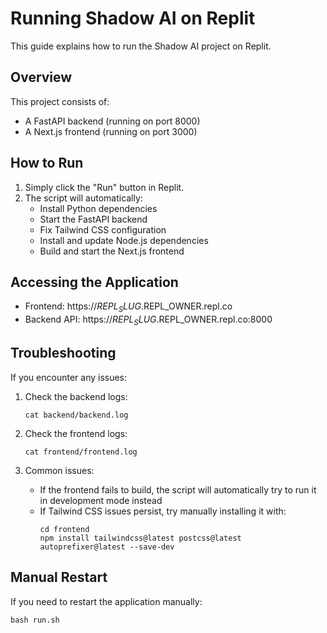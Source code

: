 # Running Shadow AI on Replit

This guide explains how to run the Shadow AI project on Replit.

## Overview

This project consists of:

- A FastAPI backend (running on port 8000)
- A Next.js frontend (running on port 3000)

## How to Run

1. Simply click the "Run" button in Replit.
2. The script will automatically:
   - Install Python dependencies
   - Start the FastAPI backend
   - Fix Tailwind CSS configuration
   - Install and update Node.js dependencies
   - Build and start the Next.js frontend

## Accessing the Application

- Frontend: https://$REPL_SLUG.$REPL_OWNER.repl.co
- Backend API: https://$REPL_SLUG.$REPL_OWNER.repl.co:8000

## Troubleshooting

If you encounter any issues:

1. Check the backend logs:

   ```
   cat backend/backend.log
   ```
2. Check the frontend logs:

   ```
   cat frontend/frontend.log
   ```
3. Common issues:

   - If the frontend fails to build, the script will automatically try to run it in development mode instead
   - If Tailwind CSS issues persist, try manually installing it with:
     ```
     cd frontend
     npm install tailwindcss@latest postcss@latest autoprefixer@latest --save-dev
     ```

## Manual Restart

If you need to restart the application manually:

```
bash run.sh
```
